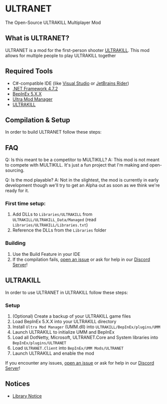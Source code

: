 # ULTRANET
The Open-Source ULTRAKILL Multiplayer Mod

## What is ULTRANET?
ULTRANET is a mod for the first-person shooter [ULTRAKILL](https://store.steampowered.com/app/1229490/ULTRAKILL). This mod allows for multiple people to play ULTRAKILL together

## Required Tools
- C#-compatible IDE (like [Visual Studio](https://visualstudio.microsoft.com) or [JetBrains Rider](https://www.jetbrains.com/rider/))
- [.NET Framework 4.7.2](https://dotnet.microsoft.com/en-us/download/dotnet-framework/net472)
- [BepInEx 5.X.X](https://github.com/BepInEx/BepInEx/releases)
- [Ultra Mod Manager](https://github.com/Temperz87/ultra-mod-manager/releases)
- [ULTRAKILL](https://store.steampowered.com/app/1229490/ULTRAKILL)

## Compilation & Setup
In order to build ULTRANET follow these steps:

## FAQ
Q: Is this meant to be a competitor to MULTIKILL?
A: This mod is not meant to compete with MULTIKILL. It's just a fun project that I'm making and open-sourcing.

Q: Is the mod playable?
A: Not in the slightest, the mod is currently in early development though we'll try to get an Alpha out as soon as we think we're ready for it.

### First time setup:
1. Add DLLs to `Libraries/ULTRAKILL` from `ULTRAKILL/ULTRAKILL_Data/Managed` (read `Libraries/ULTRAKILL/Libraries.txt`)
2. Reference the DLLs from the `Libraries` folder

### Building
1. Use the Build Feature in your IDE
2. If the compilation fails, [open an issue](https://github.com/averyocean65/ULTRANET/issues/new) or ask for help in our [Discord Server](https://discord.gg/rBvqHKhsB5)!

## ULTRAKILL
In order to use ULTRANET in ULTRAKILL follow these steps:

### Setup
1. (Optional) Create a backup of your ULTRAKILL game files
2. Load BepInEx 5.X.X into your ULTRAKILL directory
3. Install `Ultra Mod Manager` (UMM.dll) into `ULTRAKILL/BepInEx/plugins/UMM`
4. Launch ULTRAKILL to initialize UMM and BepInEx
5. Load all DotNetty, Microsoft, ULTRANET.Core and System libraries into `BepInEx/plugins/ULTRANET`
6. Load `ULTRANET.Client` into `BepInEx/UMM Mods/ULTRANET`
7. Launch ULTRAKILL and enable the mod

If you encounter any issues, [open an issue](https://github.com/averyocean65/ULTRANET/issues/new) or ask for help in our [Discord Server](https://discord.gg/rBvqHKhsB5)!

## Notices
- [Library Notice](./Library%20Notice.md)
